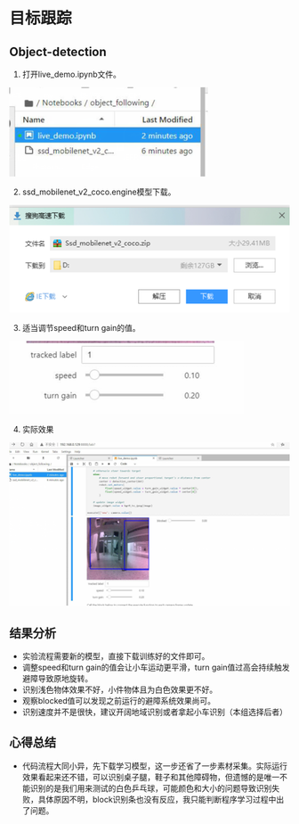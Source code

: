 # 目标跟踪

 ## Object-detection

 1. 打开live_demo.ipynb文件。
   
 ![avatar](1.png)
 
 2. ssd_mobilenet_v2_coco.engine模型下载。
 
 ![avatar](2.png)

 3. 适当调节speed和turn gain的值。
 
 ![avatar](3.png)
 
 4. 实际效果

 ![avatar](4.png)

 ## 结果分析

 - 实验流程需要新的模型，直接下载训练好的文件即可。
 - 调整speed和turn gain的值会让小车运动更平滑，turn gain值过高会持续触发避障导致原地旋转。
 - 识别浅色物体效果不好，小件物体且为白色效果更不好。
 - 观察blocked值可以发现之前运行的避障系统效果尚可。
 - 识别速度并不是很快，建议开阔地域识别或者拿起小车识别（本组选择后者）

 ## 心得总结

 - 代码流程大同小异，先下载学习模型，这一步还省了一步素材采集。实际运行效果看起来还不错，可以识别桌子腿，鞋子和其他障碍物，但遗憾的是唯一不能识别的是我们用来测试的白色乒乓球，可能颜色和大小的问题导致识别失败，具体原因不明，block识别条也没有反应，我只能判断程序学习过程中出了问题。